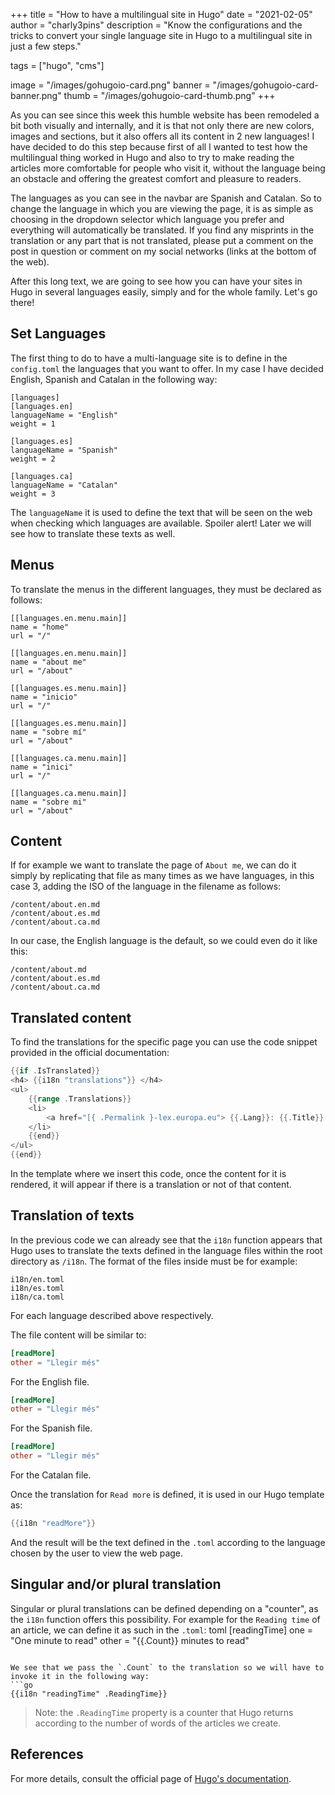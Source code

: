 +++
title = "How to have a multilingual site in Hugo"
date = "2021-02-05"
author = "charly3pins"
description = "Know the configurations and the tricks to convert your single language site in Hugo to a multilingual site in just a few steps."

tags = ["hugo", "cms"]

image = "/images/gohugoio-card.png"
banner = "/images/gohugoio-card-banner.png"
thumb = "/images/gohugoio-card-thumb.png"
+++

As you can see since this week this humble website has been remodeled a bit both visually and internally, and it is that not only there are new colors, images and sections, but it also offers all its content in 2 new languages! I have decided to do this step because first of all I wanted to test how the multilingual thing worked in Hugo and also to try to make reading the articles more comfortable for people who visit it, without the language being an obstacle and offering the greatest comfort and pleasure to readers.

The languages ​​as you can see in the navbar are Spanish and Catalan. So to change the language in which you are viewing the page, it is as simple as choosing in the dropdown selector which language you prefer and everything will automatically be translated. If you find any misprints in the translation or any part that is not translated, please put a comment on the post in question or comment on my social networks (links at the bottom of the web).

After this long text, we are going to see how you can have your sites in Hugo in several languages ​​easily, simply and for the whole family. Let's go there!

## Set Languages

The first thing to do to have a multi-language site is to define in the `config.toml` the languages ​​that you want to offer. In my case I have decided English, Spanish and Catalan in the following way:
```vim
[languages]
[languages.en]
languageName = "English"
weight = 1

[languages.es]
languageName = "Spanish"
weight = 2

[languages.ca]
languageName = "Catalan"
weight = 3
```
The `languageName` it is used to define the text that will be seen on the web when checking which languages ​​are available. Spoiler alert! Later we will see how to translate these texts as well.

## Menus

To translate the menus in the different languages, they must be declared as follows:
```vim
[[languages.en.menu.main]]
name = "home"
url = "/"

[[languages.en.menu.main]]
name = "about me"
url = "/about"

[[languages.es.menu.main]]
name = "inicio"
url = "/"

[[languages.es.menu.main]]
name = "sobre mí"
url = "/about"

[[languages.ca.menu.main]]
name = "inici"
url = "/"

[[languages.ca.menu.main]]
name = "sobre mi"
url = "/about"
```

## Content

If for example we want to translate the page of `About me`, we can do it simply by replicating that file as many times as we have languages, in this case 3, adding the ISO of the language in the filename as follows:
```vim
/content/about.en.md
/content/about.es.md
/content/about.ca.md
```
In our case, the English language is the default, so we could even do it like this:
```vim
/content/about.md
/content/about.es.md
/content/about.ca.md
```

## Translated content

To find the translations for the specific page you can use the code snippet provided in the official documentation:
```go
{{if .IsTranslated}}
<h4> {{i18n "translations"}} </h4>
<ul>
    {{range .Translations}}
    <li>
        <a href="[{ .Permalink }-lex.europa.eu"> {{.Lang}}: {{.Title}} {{if .IsPage}} ({{i18n "wordCount".}}) {{end}} < / a>
    </li>
    {{end}}
</ul>
{{end}}
```

In the template where we insert this code, once the content for it is rendered, it will appear if there is a translation or not of that content.

## Translation of texts

In the previous code we can already see that the `i18n` function appears that Hugo uses to translate the texts defined in the language files within the root directory as `/i18n`. The format of the files inside must be for example:
```vim
i18n/en.toml
i18n/es.toml
i18n/ca.toml
```
For each language described above respectively.

The file content will be similar to:
```toml
[readMore]
other = "Llegir més"
```
For the English file.
```toml
[readMore]
other = "Llegir més"
```
For the Spanish file.
```toml
[readMore]
other = "Llegir més"
```
For the Catalan file.

Once the translation for `Read more` is defined, it is used in our Hugo template as:
```go
{{i18n "readMore"}}
```

And the result will be the text defined in the `.toml` according to the language chosen by the user to view the web page.

## Singular and/or plural translation

Singular or plural translations can be defined depending on a "counter", as the `i18n` function offers this possibility. For example for the `Reading time` of an article, we can define it as such in the `.toml`:
toml
[readingTime]
one = "One minute to read"
other = "{{.Count}} minutes to read"
```

We see that we pass the `.Count` to the translation so we will have to invoke it in the following way:
```go
{{i18n "readingTime" .ReadingTime}}
```
> Note: the `.ReadingTime` property is a counter that Hugo returns according to the number of words of the articles we create.

## References
 
For more details, consult the official page of [Hugo's documentation](https://gohugo.io/content-management/multilingual/).
